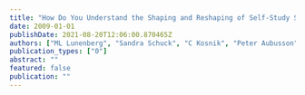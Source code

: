 ```yaml
---
title: "How Do You Understand the Shaping and Reshaping of Self-Study Scholarship?"
date: 2009-01-01
publishDate: 2021-08-20T12:06:00.870465Z
authors: ["ML Lunenberg", "Sandra Schuck", "C Kosnik", "Peter Aubusson", "John Buchanan", "C Beck", " ..."]
publication_types: ["0"]
abstract: ""
featured: false
publication: ""
---
```


